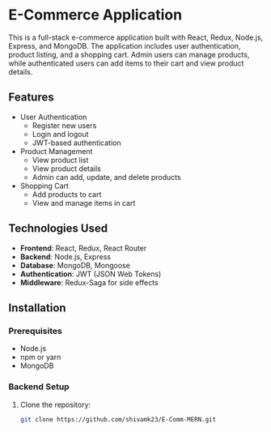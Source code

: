 # E-Commerce Application

This is a full-stack e-commerce application built with React, Redux, Node.js, Express, and MongoDB. The application includes user authentication, product listing, and a shopping cart. Admin users can manage products, while authenticated users can add items to their cart and view product details.

## Features

- User Authentication
  - Register new users
  - Login and logout
  - JWT-based authentication
- Product Management
  - View product list
  - View product details
  - Admin can add, update, and delete products
- Shopping Cart
  - Add products to cart
  - View and manage items in cart

## Technologies Used

- **Frontend**: React, Redux, React Router
- **Backend**: Node.js, Express
- **Database**: MongoDB, Mongoose
- **Authentication**: JWT (JSON Web Tokens)
- **Middleware**: Redux-Saga for side effects

## Installation

### Prerequisites

- Node.js
- npm or yarn
- MongoDB

### Backend Setup

1. Clone the repository:

   ```bash
   git clone https://github.com/shivamk23/E-Comm-MERN.git
   
